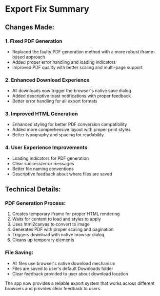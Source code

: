 # Export Fix Summary

## Changes Made:

### 1. Fixed PDF Generation
- Replaced the faulty PDF generation method with a more robust iframe-based approach
- Added proper error handling and loading indicators
- Improved PDF quality with better scaling and multi-page support

### 2. Enhanced Download Experience
- All downloads now trigger the browser's native save dialog
- Added descriptive toast notifications with proper feedback
- Better error handling for all export formats

### 3. Improved HTML Generation
- Enhanced styling for better PDF conversion compatibility
- Added more comprehensive layout with proper print styles
- Better typography and spacing for readability

### 4. User Experience Improvements
- Loading indicators for PDF generation
- Clear success/error messages
- Better file naming conventions
- Descriptive feedback about where files are saved

## Technical Details:

### PDF Generation Process:
1. Creates temporary iframe for proper HTML rendering
2. Waits for content to load and styles to apply
3. Uses html2canvas to convert to image
4. Generates PDF with proper scaling and pagination
5. Triggers download with native browser dialog
6. Cleans up temporary elements

### File Saving:
- All files use browser's native download mechanism
- Files are saved to user's default Downloads folder
- Clear feedback provided to user about download location

The app now provides a reliable export system that works across different browsers and provides clear feedback to users.